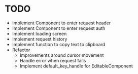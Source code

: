 # TODO
- Implement Component to enter request header
- Implement Component to enter request auth
- Implement loading screen
- Implement request history
- Implement function to copy text to clipboard
- Refactor
  - Improvements around cursor movement
  - Handle error when request fails
  - Implement default_key_handle for EditableComponent

